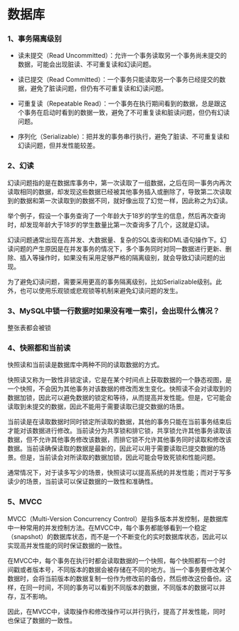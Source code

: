 # 数据库

### 1、事务隔离级别

- 读未提交（Read Uncommitted）：允许一个事务读取另一个事务尚未提交的数据，可能会出现脏读、不可重复读和幻读问题。

- 读已提交（Read Committed）：一个事务只能读取另一个事务已经提交的数据，避免了脏读问题，但仍有不可重复读和幻读问题。

- 可重复读（Repeatable Read）：一个事务在执行期间看到的数据，总是跟这个事务在启动时看到的数据一致，避免了不可重复读和脏读问题，但仍有幻读问题。

- 序列化（Serializable）：把并发的事务串行执行，避免了脏读、不可重复读和幻读问题，但并发性能较差。

### 2、幻读

幻读问题指的是在数据库事务中，第一次读取了一组数据，之后在同一事务内再次读取相同的数据，却发现这些数据已经被其他事务插入或删除了，导致第二次读取到的数据和第一次读取到的数据不同，就好像出现了幻觉一样，因此称之为幻读。

举个例子，假设一个事务查询了一个年龄大于18岁的学生的信息，然后再次查询时，却发现年龄大于18岁的学生数量比第一次查询多了几个，这就是幻读。

幻读问题通常出现在高并发、大数据量、复杂的SQL查询和DML语句操作下。幻读问题的产生原因是在并发事务的情况下，多个事务同时对同一数据进行更新、删除、插入等操作时，如果没有采用足够严格的隔离级别，就会导致幻读问题的出现。

为了避免幻读问题，需要采用更高的事务隔离级别，比如Serializable级别。此外，也可以使用乐观锁或悲观锁等机制来避免幻读问题的发生。

### 3、MySQL中锁一行数据时如果没有唯一索引，会出现什么情况？

整张表都会被锁

### 4、快照都和当前读

快照读和当前读是数据库中两种不同的读取数据的方式。

快照读又称为一致性非锁定读，它是在某个时间点上获取数据的一个静态视图，是一个快照，不会因为其他事务对该数据的修改而发生变化。快照读不会对读取到的数据加锁，因此可以避免数据的锁定和等待，从而提高并发性能。但是，它可能会读取到未提交的数据，因此不能用于需要读取已提交数据的场景。

当前读是在读取数据时同时锁定所读取的数据，其他的事务只能在当前事务结束后才能对该数据进行修改。当前读分为共享锁和排它锁，共享锁允许其他事务读取该数据，但不允许其他事务修改该数据，而排它锁不允许其他事务同时读取和修改该数据。当前读确保读取的数据是最新的，因此可以用于需要读取已提交数据的场景。但是，当前读会对所读取的数据加锁，因此可能会导致死锁和性能问题。

通常情况下，对于读多写少的场景，快照读可以提高系统的并发性能；而对于写多读少的场景，当前读可以保证数据的一致性和准确性。

### 5、MVCC

MVCC（Multi-Version Concurrency Control）是指多版本并发控制，是数据库中一种常用的并发控制方法。在MVCC中，每个事务都能够看到一个稳定（snapshot）的数据库状态，而不是一个不断变化的实时数据库状态，因此可以实现高并发性能的同时保证数据的一致性。

在MVCC中，每个事务在执行时都会读取数据的一个快照，每个快照都有一个时间戳或者版本号，不同版本的数据会被存储在不同的地方。当一个事务要修改某个数据时，会将当前版本的数据复制一份作为修改前的备份，然后修改这份备份。这样，在同一时间，不同的事务可以看到不同版本的数据，不同版本的数据可以并存，互不影响。

因此，在MVCC中，读取操作和修改操作可以并行执行，提高了并发性能，同时也保证了数据的一致性。